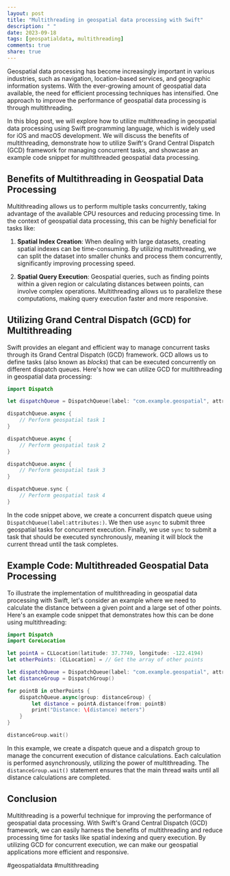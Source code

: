 ```yaml
---
layout: post
title: "Multithreading in geospatial data processing with Swift"
description: " "
date: 2023-09-18
tags: [geospatialdata, multithreading]
comments: true
share: true
---
```


Geospatial data processing has become increasingly important in various industries, such as navigation, location-based services, and geographic information systems. With the ever-growing amount of geospatial data available, the need for efficient processing techniques has intensified. One approach to improve the performance of geospatial data processing is through multithreading.

In this blog post, we will explore how to utilize multithreading in geospatial data processing using Swift programming language, which is widely used for iOS and macOS development. We will discuss the benefits of multithreading, demonstrate how to utilize Swift's Grand Central Dispatch (GCD) framework for managing concurrent tasks, and showcase an example code snippet for multithreaded geospatial data processing.

## Benefits of Multithreading in Geospatial Data Processing

Multithreading allows us to perform multiple tasks concurrently, taking advantage of the available CPU resources and reducing processing time. In the context of geospatial data processing, this can be highly beneficial for tasks like:

1. **Spatial Index Creation**: When dealing with large datasets, creating spatial indexes can be time-consuming. By utilizing multithreading, we can split the dataset into smaller chunks and process them concurrently, significantly improving processing speed.

2. **Spatial Query Execution**: Geospatial queries, such as finding points within a given region or calculating distances between points, can involve complex operations. Multithreading allows us to parallelize these computations, making query execution faster and more responsive.

## Utilizing Grand Central Dispatch (GCD) for Multithreading

Swift provides an elegant and efficient way to manage concurrent tasks through its Grand Central Dispatch (GCD) framework. GCD allows us to define tasks (also known as *blocks*) that can be executed concurrently on different dispatch queues. Here's how we can utilize GCD for multithreading in geospatial data processing:

```swift
import Dispatch

let dispatchQueue = DispatchQueue(label: "com.example.geospatial", attributes: .concurrent)

dispatchQueue.async {
    // Perform geospatial task 1
}

dispatchQueue.async {
    // Perform geospatial task 2
}

dispatchQueue.async {
    // Perform geospatial task 3
}

dispatchQueue.sync {
    // Perform geospatial task 4
}
```

In the code snippet above, we create a concurrent dispatch queue using `DispatchQueue(label:attributes:)`. We then use `async` to submit three geospatial tasks for concurrent execution. Finally, we use `sync` to submit a task that should be executed synchronously, meaning it will block the current thread until the task completes.

## Example Code: Multithreaded Geospatial Data Processing

To illustrate the implementation of multithreading in geospatial data processing with Swift, let's consider an example where we need to calculate the distance between a given point and a large set of other points. Here's an example code snippet that demonstrates how this can be done using multithreading:

```swift
import Dispatch
import CoreLocation

let pointA = CLLocation(latitude: 37.7749, longitude: -122.4194)
let otherPoints: [CLLocation] = // Get the array of other points

let dispatchQueue = DispatchQueue(label: "com.example.geospatial", attributes: .concurrent)
let distanceGroup = DispatchGroup()

for pointB in otherPoints {
    dispatchQueue.async(group: distanceGroup) {
        let distance = pointA.distance(from: pointB)
        print("Distance: \(distance) meters")
    }
}

distanceGroup.wait()
```

In this example, we create a dispatch queue and a dispatch group to manage the concurrent execution of distance calculations. Each calculation is performed asynchronously, utilizing the power of multithreading. The `distanceGroup.wait()` statement ensures that the main thread waits until all distance calculations are completed.

## Conclusion

Multithreading is a powerful technique for improving the performance of geospatial data processing. With Swift's Grand Central Dispatch (GCD) framework, we can easily harness the benefits of multithreading and reduce processing time for tasks like spatial indexing and query execution. By utilizing GCD for concurrent execution, we can make our geospatial applications more efficient and responsive.

#geospatialdata #multithreading
